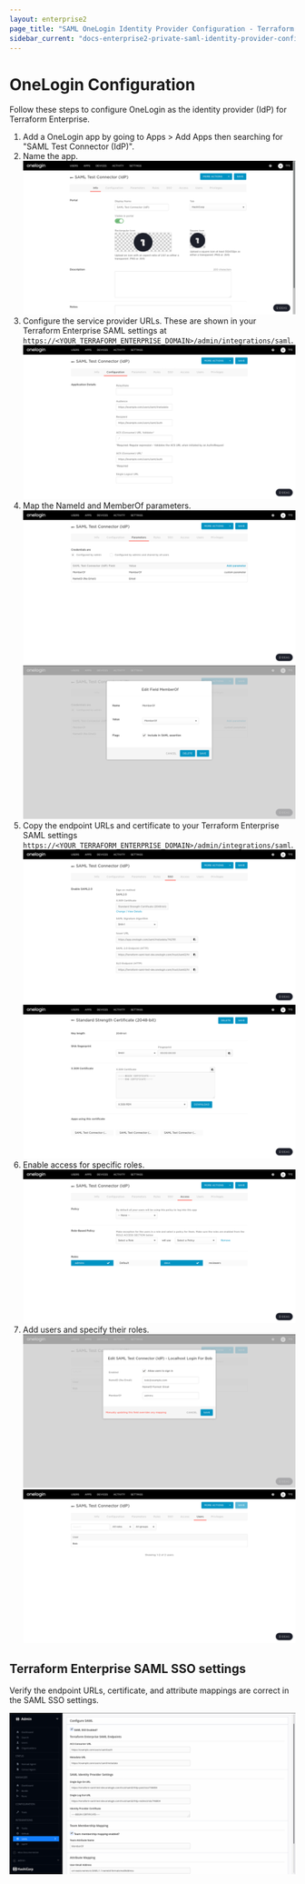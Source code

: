 ```yaml
---
layout: enterprise2
page_title: "SAML OneLogin Identity Provider Configuration - Terraform Enterprise"
sidebar_current: "docs-enterprise2-private-saml-identity-provider-configuration-onelogin"
---
```


# OneLogin Configuration

Follow these steps to configure OneLogin as the identity provider (IdP) for Terraform Enterprise.

1. Add a OneLogin app by going to Apps > Add Apps then searching for "SAML Test Connector (IdP)".
2. Name the app.
  ![image](./images/sso-onelogin-info.png)
3. Configure the service provider URLs. These are shown in your Terraform Enterprise SAML settings at `https://<YOUR_TERRAFORM_ENTERPRISE_DOMAIN>/admin/integrations/saml`.
  ![image](./images/sso-onelogin-configuration.png)
4. Map the NameId and MemberOf parameters.
  ![image](./images/sso-onelogin-parameters.png)
  ![image](./images/sso-onelogin-parameters-memberof.png)
5. Copy the endpoint URLs and certificate to your Terraform Enterprise SAML settings `https://<YOUR_TERRAFORM_ENTERPRISE_DOMAIN>/admin/integrations/saml`.
  ![image](./images/sso-onelogin-sso.png)
  ![image](./images/sso-onelogin-sso-certificate.png)
6. Enable access for specific roles.
  ![image](./images/sso-onelogin-access.png)
7. Add users and specify their roles.
  ![image](./images/sso-onelogin-users-fields.png)
  ![image](./images/sso-onelogin-users.png)

## Terraform Enterprise SAML SSO settings

Verify the endpoint URLs, certificate, and attribute mappings are correct in the SAML SSO settings.

![image](./images/sso-tfe-admin.png)
